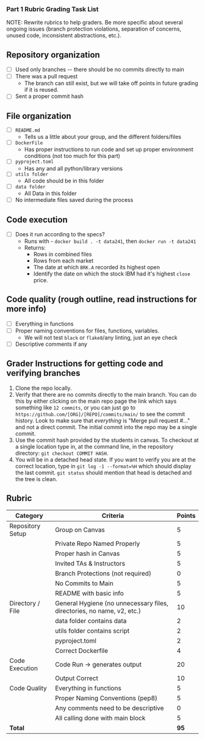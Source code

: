 ### Part 1 Rubric Grading Task List

NOTE: Rewrite rubrics to help graders. Be more specific about several ongoing issues (branch protection violations, separation of concerns, unused code, inconsistent abstractions, etc.).


## Repository organization
- [ ] Used only branches -- there should be no commits directly to main
- [ ] There was a pull request
  - The branch can still exist, but we will take off points in future grading if it is reused.
- [ ] Sent a proper commit hash

## File organization

- [ ] `README.md`
  - Tells us a little about your group, and the different folders/files
- [ ] `DockerFile`
  - Has proper instructions to run code and set up proper environment conditions (not too much for this part)
- [ ] `pyproject.toml`
  - Has any and all python/library versions
- [ ] `utils folder`
  - All code should be in this folder
- [ ] `data folder`
  - All Data in this folder
- [ ] No intermediate files saved during the process

## Code execution

- [ ] Does it run according to the specs? 
   - Runs with - `docker build . -t data241`, then `docker run -t data241`
   - Returns:
      - Rows in combined files
      - Rows from each market 
      - The date at which `BRK.A` recorded its highest open
      - Identify the date on which the stock IBM had it's highest `close` price.

## Code quality (rough outline, read instructions for more info)

- [ ] Everything in functions
- [ ] Proper naming conventions for files, functions, variables.
  - We will not test `black` or `flake8`/any linting, just an eye check
- [ ] Descriptive comments if any

## Grader Instructions for getting code and verifying branches

1. Clone the repo locally.
1. Verify that there are no commits directly to the main branch. You can do this by either clicking on the main repo page the link which says something like `12 commits`, or you can just go to `https://github.com/[ORG]/[REPO]/commits/main/` to see the commit history. Look to make sure that _everything_ is "Merge pull request #..." and not a direct commit. The initial commit into the repo may be a single commit.
2. Use the commit hash provided by the students in canvas. To checkout at a single location type in, at the command line, in the repository directory: `git checkout COMMIT HASH`.
3. You will be in a detached head state. If you want to verify you are at the correct location, type in `git log -1 --format=%H` which should display the last commit. `git status` should mention that head is detached and the tree is clean.

## Rubric

| Category | Criteria | Points |
|----------|----------|---------|
| Repository Setup | Group on Canvas | 5 |
| | Private Repo Named Properly | 5 |
| | Proper hash in Canvas | 5 |
| | Invited TAs & Instructors | 5 |
| | Branch Protections (not required) | 0 |
| | No Commits to Main | 5 |
| | README with basic info | 5 |
| Directory / File | General Hygiene (no unnecessary files, directories, no name, v2, etc.) | 10 |
| | data folder contains data | 2 |
| | utils folder contains script | 2 |
| | pyproject.toml | 2 |
| | Correct Dockerfile | 4 |
| Code Execution | Code Run -> generates output | 20 |
| | Output Correct | 10 |
| Code Quality | Everything in functions | 5 |
| | Proper Naming Conventions (pep8) | 5 |
| | Any comments need to be descriptive | 0 |
| | All calling done with main block | 5 |
| **Total** | | **95** |